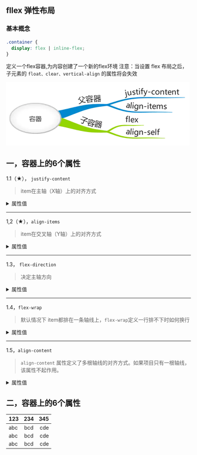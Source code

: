 ## fllex 弹性布局
### 基本概念
```css
.container {
  display: flex | inline-flex;
}
```

定义一个flex容器,为内容创建了一个新的flex环境 注意：当设置 flex 布局之后，子元素的 `float、clear、vertical-align` 的属性将会失效

![flex](https://github.com/jikeyChang/points-issues/blob/master/assets/flex.png)

## 一，容器上的6个属性

1.1（★）， `justify-content`
> item在主轴（X轴）上的对齐方式

<details><summary>属性值</summary>
<p>

* flex-start（默认值）：左对齐
* flex-end：右对齐
* center： 居中
* space-between：两端对齐，项目之间的间隔都相等。
* space-around：每个项目两侧的间隔相等。所以，项目之间的间隔比项目与边框的间隔大一倍。

</p>
</details>

---

1,2（★），`align-items`

> item在交叉轴（Y轴）上的对齐方式

<details><summary>属性值</summary>
<p>

* stretch（默认值）：如果项目未设置高度或设为auto，将占满整个容器的高度。
* flex-start：交叉轴的起点对齐。
* flex-end：交叉轴的终点对齐。
* center：交叉轴的中点对齐。
* baseline: 项目的第一行文字的基线对齐。
</p>
</details>

---

1.3， `flex-direction` 

> 决定主轴方向

<details><summary>属性值</summary>
<p>

* row（默认值）：主轴为水平方向，起点在左端。
* row-reverse：主轴为水平方向，起点在右端。
* column：主轴为垂直方向，起点在上沿。
* column-reverse：主轴为垂直方向，起点在下沿
</p>
</details>

---
1.4，`flex-wrap`
> 默认情况下 item都排在一条轴线上，`flex-wrap`定义一行排不下时如何换行

<details><summary>属性值</summary>
<p>

* nowrap:（默认）不换行。
* wrap: 第一行在上方。
* wrap-reverse: 第一行在下方。
</p>
</details>

---

1.5，`align-content`

> `align-content` 属性定义了多根轴线的对齐方式。如果项目只有一根轴线，该属性不起作用。

<details><summary>属性值</summary>
<p>

* stretch（默认值）：轴线占满整个交叉轴。
* flex-start：与交叉轴的起点对齐。
* flex-end：与交叉轴的终点对齐。
* center：与交叉轴的中点对齐。
* space-between：与交叉轴两端对齐，轴线之间的间隔平均分布。
* space-around：每根轴线两侧的间隔都相等。所以，轴线之间的间隔比轴线与边框的间隔大一倍。
</p>
</details>

## 二，容器上的6个属性

|123|234|345|
|:-|:-:|-:|
|abc|bcd|cde|
|abc|bcd|cde|
|abc|bcd|cde|